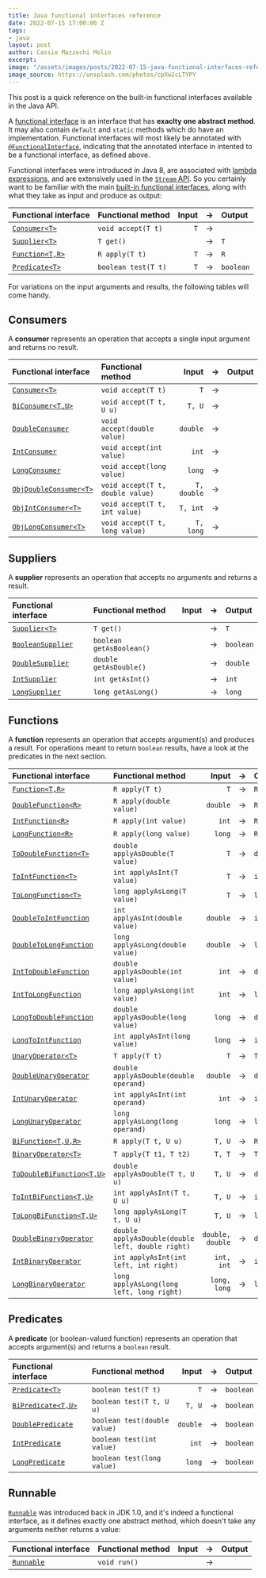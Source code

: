 ```yaml
---
title: Java functional interfaces reference
date: 2022-07-15 17:00:00 Z
tags:
- java
layout: post
author: Cassio Mazzochi Molin
excerpt: 
image: "/assets/images/posts/2022-07-15-java-functional-interfaces-reference/cover.jpg"
image_source: https://unsplash.com/photos/cpXw2cLTYPY
---
```


This post is a quick reference on the built-in functional interfaces available in the Java API.

A [functional interface][functional-interface] is an interface that has **exaclty one abstract method**. It may also contain `default` and `static` methods which do have an implementation. Functional interfaces will most likely be annotated with [`@FunctionalInterface`][FunctionalInterface], indicating that the annotated interface in intented to be a functional interface, as defined above.

Functional interfaces were introduced in Java 8, are associated with [lambda expressions][lambda-expressions], and are extensively used in the [`Stream` API][java.util.stream]. So you certainly want to be familiar with the main [built-in functional interfaces][java.util.function], along with what they take as input and produce as output:

<!--
| Functional interface                            |            Input | → | Output      |
|:------------------------------------------------|-----------------:|:-:|:------------|
| [`Consumer<T>`][Consumer]                       |              `T` | → |             |
| [`Supplier<T>`][Supplier]                       |                  | → | `T`         |
| [`Function<T,R>`][Function]                     |              `T` | → | `R`         |
| [`Predicate<T>`][Predicate]                     |              `T` | → | `boolean`   |
-->

| Functional interface                            | Functional method                                 |            Input | → | Output      |
|:------------------------------------------------|:--------------------------------------------------|-----------------:|:-:|:------------|
| [`Consumer<T>`][Consumer]                       | `void accept(T t)`                                |              `T` | → |             |
| [`Supplier<T>`][Supplier]                       | `T get()`                                         |                  | → | `T`         |
| [`Function<T,R>`][Function]                     | `R apply(T t)`                                    |              `T` | → | `R`         |
| [`Predicate<T>`][Predicate]                     | `boolean test(T t)`                               |              `T` | → | `boolean`   |

For variations on the input arguments and results, the following tables will come handy.


## Consumers

A **consumer** represents an operation that accepts a single input argument and returns no result.

<!--
| Functional interface                            |            Input | → | Output      |
|:------------------------------------------------|-----------------:|:-:|:------------|
| [`Consumer<T>`][Consumer]                       |              `T` | → |             |
| [`BiConsumer<T,U>`][BiConsumer]                 |           `T, U` | → |             |
| [`DoubleConsumer`][DoubleConsumer]              |         `double` | → |             |
| [`IntConsumer`][IntConsumer]                    |            `int` | → |             |
| [`LongConsumer`][LongConsumer]                  |           `long` | → |             |
| [`ObjDoubleConsumer<T>`][ObjDoubleConsumer]     |      `T, double` | → |             |
| [`ObjIntConsumer<T>`][ObjIntConsumer]           |         `T, int` | → |             |
| [`ObjLongConsumer<T>`][ObjLongConsumer]         |        `T, long` | → |             |
-->

| Functional interface                            | Functional method                                 |            Input | → | Output      |
|:------------------------------------------------|:--------------------------------------------------|-----------------:|:-:|:------------|
| [`Consumer<T>`][Consumer]                       | `void accept(T t)`                                |              `T` | → |             |
| [`BiConsumer<T,U>`][BiConsumer]                 | `void accept(T t, U u)`                           |           `T, U` | → |             |
| [`DoubleConsumer`][DoubleConsumer]              | `void accept(double value)`                       |         `double` | → |             |
| [`IntConsumer`][IntConsumer]                    | `void accept(int value)`                          |            `int` | → |             |
| [`LongConsumer`][LongConsumer]                  | `void accept(long value)`                         |           `long` | → |             |
| [`ObjDoubleConsumer<T>`][ObjDoubleConsumer]     | `void accept(T t, double value)`                  |      `T, double` | → |             |
| [`ObjIntConsumer<T>`][ObjIntConsumer]           | `void accept(T t, int value)`                     |         `T, int` | → |             |
| [`ObjLongConsumer<T>`][ObjLongConsumer]         | `void accept(T t, long value)`                    |        `T, long` | → |             |


## Suppliers

A **supplier** represents an operation that accepts no arguments and returns a result.

<!--
| Functional interface                            |            Input | → | Output      |
|:------------------------------------------------|-----------------:|:-:|:------------|
| [`Supplier<T>`][Supplier]                       |                  | → | `T`         |
| [`BooleanSupplier`][BooleanSupplier]            |                  | → | `boolean`   |
| [`DoubleSupplier`][DoubleSupplier]              |                  | → | `double`    |
| [`IntSupplier`][IntSupplier]                    |                  | → | `int`       |
| [`LongSupplier`][LongSupplier]                  |                  | → | `long`      |
-->

| Functional interface                            | Functional method                                 |            Input | → | Output      |
|:------------------------------------------------|:--------------------------------------------------|-----------------:|:-:|:------------|
| [`Supplier<T>`][Supplier]                       | `T get()`                                         |                  | → | `T`         |
| [`BooleanSupplier`][BooleanSupplier]            | `boolean getAsBoolean()`                          |                  | → | `boolean`   |
| [`DoubleSupplier`][DoubleSupplier]              | `double getAsDouble()`                            |                  | → | `double`    |
| [`IntSupplier`][IntSupplier]                    | `int getAsInt()`                                  |                  | → | `int`       |
| [`LongSupplier`][LongSupplier]                  | `long getAsLong()`                                |                  | → | `long`      |


## Functions

A **function** represents an operation that accepts argument(s) and produces a result.
For operations meant to return `boolean` results, have a look at the predicates in the next section.

<!--
| Functional interface                            |            Input | → | Output      |
|:------------------------------------------------|-----------------:|:-:|:------------|
| [`Function<T,R>`][Function]                     |              `T` | → | `R`         |
| [`DoubleFunction<R>`][DoubleFunction]           |         `double` | → | `R`         |
| [`IntFunction<R>`][IntFunction]                 |            `int` | → | `R`         |
| [`LongFunction<R>`][LongFunction]               |           `long` | → | `R`         |
| [`ToDoubleFunction<T>`][ToDoubleFunction]       |              `T` | → | `double`    |
| [`ToIntFunction<T>`][ToIntFunction]             |              `T` | → | `int`       |
| [`ToLongFunction<T>`][ToLongFunction]           |              `T` | → | `long`      |
| [`DoubleToIntFunction`][DoubleToIntFunction]    |         `double` | → | `int`       |
| [`DoubleToLongFunction`][DoubleToLongFunction]  |         `double` | → | `long`      |
| [`IntToDoubleFunction`][IntToDoubleFunction]    |            `int` | → | `double`    |
| [`IntToLongFunction`][IntToLongFunction]        |            `int` | → | `long`      |
| [`LongToDoubleFunction`][LongToDoubleFunction]  |           `long` | → | `double`    |
| [`LongToIntFunction`][LongToIntFunction]        |           `long` | → | `int`       |
| [`UnaryOperator<T>`][UnaryOperator]             |              `T` | → | `T`         |
| [`DoubleUnaryOperator`][DoubleUnaryOperator]    |         `double` | → | `double`    |
| [`IntUnaryOperator`][IntUnaryOperator]          |            `int` | → | `int`       |
| [`LongUnaryOperator`][LongUnaryOperator]        |           `long` | → | `long`      |
| [`BiFunction<T,U,R>`][BiFunction]               |           `T, U` | → | `R`         |
| [`BinaryOperator<T>`][BinaryOperator]           |           `T, T` | → | `T`         |
| [`ToDoubleBiFunction<T,U>`][ToDoubleBiFunction] |           `T, U` | → | `double`    |
| [`ToIntBiFunction<T,U>`][ToIntBiFunction]       |           `T, U` | → | `int`       |
| [`ToLongBiFunction<T,U>`][ToLongBiFunction]     |           `T, U` | → | `long`      |
| [`DoubleBinaryOperator`][DoubleBinaryOperator]  | `double, double` | → | `double`    |
| [`IntBinaryOperator`][IntBinaryOperator]        |       `int, int` | → | `int`       |
| [`LongBinaryOperator`][LongBinaryOperator]      |     `long, long` | → | `long`      |
-->

| Functional interface                            | Functional method                                 |            Input | → | Output      |
|:------------------------------------------------|:--------------------------------------------------|-----------------:|:-:|:------------|
| [`Function<T,R>`][Function]                     | `R apply(T t)`                                    |              `T` | → | `R`         |
| [`DoubleFunction<R>`][DoubleFunction]           | `R apply(double value)`                           |         `double` | → | `R`         |
| [`IntFunction<R>`][IntFunction]                 | `R apply(int value)`                              |            `int` | → | `R`         |
| [`LongFunction<R>`][LongFunction]               | `R apply(long value)`                             |           `long` | → | `R`         |
| [`ToDoubleFunction<T>`][ToDoubleFunction]       | `double applyAsDouble(T value)`                   |              `T` | → | `double`    |
| [`ToIntFunction<T>`][ToIntFunction]             | `int applyAsInt(T value)`                         |              `T` | → | `int`       |
| [`ToLongFunction<T>`][ToLongFunction]           | `long applyAsLong(T value)`                       |              `T` | → | `long`      |
| [`DoubleToIntFunction`][DoubleToIntFunction]    | `int applyAsInt(double value)`                    |         `double` | → | `int`       |
| [`DoubleToLongFunction`][DoubleToLongFunction]  | `long applyAsLong(double value)`                  |         `double` | → | `long`      |
| [`IntToDoubleFunction`][IntToDoubleFunction]    | `double applyAsDouble(int value)`                 |            `int` | → | `double`    |
| [`IntToLongFunction`][IntToLongFunction]        | `long applyAsLong(int value)`                     |            `int` | → | `long`      |
| [`LongToDoubleFunction`][LongToDoubleFunction]  | `double applyAsDouble(long value)`                |           `long` | → | `double`    |
| [`LongToIntFunction`][LongToIntFunction]        | `int applyAsInt(long value)`                      |           `long` | → | `int`       |
| [`UnaryOperator<T>`][UnaryOperator]             | `T apply(T t)`                                    |              `T` | → | `T`         |
| [`DoubleUnaryOperator`][DoubleUnaryOperator]    | `double applyAsDouble(double operand)`            |         `double` | → | `double`    |
| [`IntUnaryOperator`][IntUnaryOperator]          | `int applyAsInt(int operand)`                     |            `int` | → | `int`       |
| [`LongUnaryOperator`][LongUnaryOperator]        | `long applyAsLong(long operand)`                  |           `long` | → | `long`      |
| [`BiFunction<T,U,R>`][BiFunction]               | `R apply(T t, U u)`                               |           `T, U` | → | `R`         |
| [`BinaryOperator<T>`][BinaryOperator]           | `T apply(T t1, T t2)`                             |           `T, T` | → | `T`         |
| [`ToDoubleBiFunction<T,U>`][ToDoubleBiFunction] | `double applyAsDouble(T t, U u)`                  |           `T, U` | → | `double`    |
| [`ToIntBiFunction<T,U>`][ToIntBiFunction]       | `int applyAsInt(T t, U u)`                        |           `T, U` | → | `int`       |
| [`ToLongBiFunction<T,U>`][ToLongBiFunction]     | `long applyAsLong(T t, U u)`                      |           `T, U` | → | `long`      |
| [`DoubleBinaryOperator`][DoubleBinaryOperator]  | `double applyAsDouble(double left, double right)` | `double, double` | → | `double`    |
| [`IntBinaryOperator`][IntBinaryOperator]        | `int applyAsInt(int left, int right)`             |       `int, int` | → | `int`       |
| [`LongBinaryOperator`][LongBinaryOperator]      | `long applyAsLong(long left, long right)`         |     `long, long` | → | `long`      |


## Predicates

A **predicate** (or boolean-valued function) represents an operation that accepts argument(s) and returns a `boolean` result. 

<!--
| Functional interface                            |            Input | → | Output      |
|:------------------------------------------------|-----------------:|:-:|:------------|
| [`Predicate<T>`][Predicate]                     |              `T` | → | `boolean`   |
| [`BiPredicate<T,U>`][BiPredicate]               |           `T, U` | → | `boolean`   |
| [`DoublePredicate`][DoublePredicate]            |         `double` | → | `boolean`   |
| [`IntPredicate`][IntPredicate]                  |            `int` | → | `boolean`   |
| [`LongPredicate`][LongPredicate]                |           `long` | → | `boolean`   |
-->

| Functional interface                            | Functional method                                 |            Input | → | Output      |
|:------------------------------------------------|:--------------------------------------------------|-----------------:|:-:|:------------|
| [`Predicate<T>`][Predicate]                     | `boolean test(T t)`                               |              `T` | → | `boolean`   |
| [`BiPredicate<T,U>`][BiPredicate]               | `boolean test(T t, U u)`                          |           `T, U` | → | `boolean`   |
| [`DoublePredicate`][DoublePredicate]            | `boolean test(double value)`                      |         `double` | → | `boolean`   |
| [`IntPredicate`][IntPredicate]                  | `boolean test(int value)`                         |            `int` | → | `boolean`   |
| [`LongPredicate`][LongPredicate]                | `boolean test(long value)`                        |           `long` | → | `boolean`   |


## Runnable

[`Runnable`][Runnable] was introduced back in JDK 1.0, and it's indeed a functional interface, as it defines exactly one abstract method, which doesn't take any arguments neither returns a value:

<!--
| Functional interface                            |            Input | → | Output      |
|:------------------------------------------------|-----------------:|:-:|:------------|
| [`Runnable`][Runnable]                          |                  | → |             |
-->

| Functional interface                            | Functional method                                 |            Input | → | Output      |
|:------------------------------------------------|:--------------------------------------------------|-----------------:|:-:|:------------|
| [`Runnable`][Runnable]                          | `void run()`                                      |                  | → |             |



[functional-interface]: https://docs.oracle.com/javase/specs/jls/se17/html/jls-9.html#jls-9.8
[lambda-expressions]:   https://docs.oracle.com/javase/tutorial/java/javaOO/lambdaexpressions.html
[java.util.stream]:     https://docs.oracle.com/en/java/javase/17/docs/api/java.base/java/util/stream/package-summary.html
[java.util.function]:   https://docs.oracle.com/en/java/javase/17/docs/api/java.base/java/util/function/package-summary.html
[FunctionalInterface]:  https://docs.oracle.com/en/java/javase/17/docs/api/java.base/java/lang/FunctionalInterface.html
[Runnable]:             https://docs.oracle.com/en/java/javase/17/docs/api/java.base/java/lang/Runnable.html
[Consumer]:             https://docs.oracle.com/en/java/javase/17/docs/api/java.base/java/util/function/Consumer.html
[Supplier]:             https://docs.oracle.com/en/java/javase/17/docs/api/java.base/java/util/function/Supplier.html
[Function]:             https://docs.oracle.com/en/java/javase/17/docs/api/java.base/java/util/function/Function.html
[Predicate]:            https://docs.oracle.com/en/java/javase/17/docs/api/java.base/java/util/function/Predicate.html
[BiConsumer]:           https://docs.oracle.com/en/java/javase/17/docs/api/java.base/java/util/function/BiConsumer.html
[DoubleConsumer]:       https://docs.oracle.com/en/java/javase/17/docs/api/java.base/java/util/function/DoubleConsumer.html
[IntConsumer]:          https://docs.oracle.com/en/java/javase/17/docs/api/java.base/java/util/function/IntConsumer.html
[LongConsumer]:         https://docs.oracle.com/en/java/javase/17/docs/api/java.base/java/util/function/LongConsumer.html
[ObjDoubleConsumer]:    https://docs.oracle.com/en/java/javase/17/docs/api/java.base/java/util/function/ObjDoubleConsumer.html
[ObjIntConsumer]:       https://docs.oracle.com/en/java/javase/17/docs/api/java.base/java/util/function/ObjIntConsumer.html
[ObjLongConsumer]:      https://docs.oracle.com/en/java/javase/17/docs/api/java.base/java/util/function/ObjLongConsumer.html
[BooleanSupplier]:      https://docs.oracle.com/en/java/javase/17/docs/api/java.base/java/util/function/ObjLongConsumer.html
[DoubleSupplier]:       https://docs.oracle.com/en/java/javase/17/docs/api/java.base/java/util/function/DoubleSupplier.html
[IntSupplier]:          https://docs.oracle.com/en/java/javase/17/docs/api/java.base/java/util/function/IntSupplier.html
[LongSupplier]:         https://docs.oracle.com/en/java/javase/17/docs/api/java.base/java/util/function/LongSupplier.html
[DoubleFunction]:       https://docs.oracle.com/en/java/javase/17/docs/api/java.base/java/util/function/DoubleFunction.html
[IntFunction]:          https://docs.oracle.com/en/java/javase/17/docs/api/java.base/java/util/function/LongFunction.html
[LongFunction]:         https://docs.oracle.com/en/java/javase/17/docs/api/java.base/java/util/function/ToDoubleFunction.html
[ToDoubleFunction]:     https://docs.oracle.com/en/java/javase/17/docs/api/java.base/java/util/function/ToDoubleFunction.html
[ToIntFunction]:        https://docs.oracle.com/en/java/javase/17/docs/api/java.base/java/util/function/ToIntFunction.html
[ToLongFunction]:       https://docs.oracle.com/en/java/javase/17/docs/api/java.base/java/util/function/ToLongFunction.html
[DoubleToIntFunction]:  https://docs.oracle.com/en/java/javase/17/docs/api/java.base/java/util/function/DoubleToIntFunction.html
[DoubleToLongFunction]: https://docs.oracle.com/en/java/javase/17/docs/api/java.base/java/util/function/DoubleToLongFunction.html
[IntToDoubleFunction]:  https://docs.oracle.com/en/java/javase/17/docs/api/java.base/java/util/function/IntToDoubleFunction.html
[IntToLongFunction]:    https://docs.oracle.com/en/java/javase/17/docs/api/java.base/java/util/function/IntToLongFunction.html
[LongToDoubleFunction]: https://docs.oracle.com/en/java/javase/17/docs/api/java.base/java/util/function/LongToDoubleFunction.html
[LongToIntFunction]:    https://docs.oracle.com/en/java/javase/17/docs/api/java.base/java/util/function/LongToIntFunction.html
[UnaryOperator]:        https://docs.oracle.com/en/java/javase/17/docs/api/java.base/java/util/function/UnaryOperator.html
[DoubleUnaryOperator]:  https://docs.oracle.com/en/java/javase/17/docs/api/java.base/java/util/function/DoubleUnaryOperator.html
[IntUnaryOperator]:     https://docs.oracle.com/en/java/javase/17/docs/api/java.base/java/util/function/IntUnaryOperator.html
[LongUnaryOperator]:    https://docs.oracle.com/en/java/javase/17/docs/api/java.base/java/util/function/LongUnaryOperator.html
[BiFunction]:           https://docs.oracle.com/en/java/javase/17/docs/api/java.base/java/util/function/BiFunction.html
[BinaryOperator]:       https://docs.oracle.com/en/java/javase/17/docs/api/java.base/java/util/function/BinaryOperator.html
[ToDoubleBiFunction]:   https://docs.oracle.com/en/java/javase/17/docs/api/java.base/java/util/function/ToDoubleBiFunction.html
[ToIntBiFunction]:      https://docs.oracle.com/en/java/javase/17/docs/api/java.base/java/util/function/ToIntBiFunction.html
[ToLongBiFunction]:     https://docs.oracle.com/en/java/javase/17/docs/api/java.base/java/util/function/ToLongBiFunction.html
[DoubleBinaryOperator]: https://docs.oracle.com/en/java/javase/17/docs/api/java.base/java/util/function/DoubleBinaryOperator.html
[IntBinaryOperator]:    https://docs.oracle.com/en/java/javase/17/docs/api/java.base/java/util/function/IntBinaryOperator.html
[LongBinaryOperator]:   https://docs.oracle.com/en/java/javase/17/docs/api/java.base/java/util/function/LongBinaryOperator.html
[BiPredicate]:          https://docs.oracle.com/en/java/javase/17/docs/api/java.base/java/util/function/BiPredicate.html
[DoublePredicate]:      https://docs.oracle.com/en/java/javase/17/docs/api/java.base/java/util/function/DoublePredicate.html
[IntPredicate]:         https://docs.oracle.com/en/java/javase/17/docs/api/java.base/java/util/function/IntPredicate.html
[LongPredicate]:        https://docs.oracle.com/en/java/javase/17/docs/api/java.base/java/util/function/LongPredicate.html